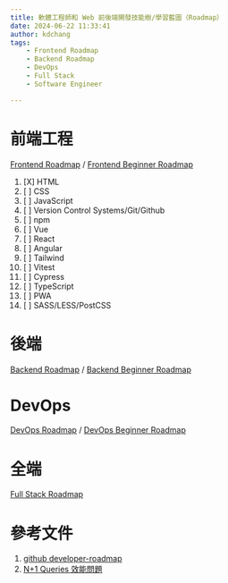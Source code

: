 ```yaml
---
title: 軟體工程師和 Web 前後端開發技能樹/學習藍圖（Roadmap）
date: 2024-06-22 11:33:41
author: kdchang
tags: 
    - Frontend Roadmap
    - Backend Roadmap
    - DevOps
    - Full Stack
    - Software Engineer

---
```


# 前端工程
[Frontend Roadmap](https://roadmap.sh/frontend) / [Frontend Beginner Roadmap](https://roadmap.sh/frontend?r=frontend-beginner)

1. [X] HTML
2. [ ] CSS
3. [ ] JavaScript
4. [ ] Version Control Systems/Git/Github
5. [ ] npm
6. [ ] Vue
7. [ ] React
8. [ ] Angular
9. [ ] Tailwind
10. [ ] Vitest
11. [ ] Cypress
12. [ ] TypeScript
13. [ ] PWA
14. [ ] SASS/LESS/PostCSS

# 後端
[Backend Roadmap](https://roadmap.sh/backend) / [Backend Beginner Roadmap](https://roadmap.sh/backend?r=backend-beginner)

# DevOps
[DevOps Roadmap](https://roadmap.sh/devops) / [DevOps Beginner Roadmap](https://roadmap.sh/devops?r=devops-beginner)

# 全端
[Full Stack Roadmap](https://roadmap.sh/full-stack)

# 參考文件
1. [github developer-roadmap](https://github.com/kamranahmedse/developer-roadmap?tab=readme-ov-file)
2. [N+1 Queries 效能問題](https://hackmd.io/@were1122was/BkUpHXuAq)
